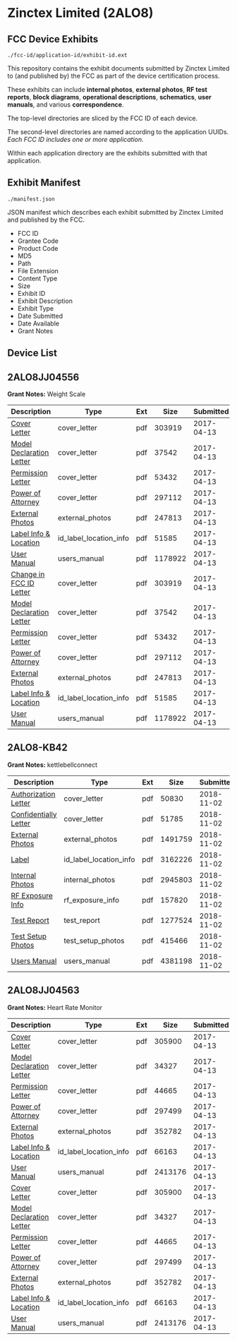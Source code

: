 # Zinctex Limited (2ALO8)
## FCC Device Exhibits

```
./fcc-id/application-id/exhibit-id.ext
```

This repository contains the exhibit documents submitted by Zinctex Limited to (and published by) the FCC as part of the device certification process.

These exhibits can include **internal photos**, **external photos**, **RF test reports**, **block diagrams**, **operational descriptions**, **schematics**, **user manuals**, and various **correspondence**.

The top-level directories are sliced by the FCC ID of each device.

The second-level directories are named according to the application UUIDs. *Each FCC ID includes one or more application.*

Within each application directory are the exhibits submitted with that application. 

## Exhibit Manifest

```
./manifest.json
```

JSON manifest which describes each exhibit submitted by Zinctex Limited and published by the FCC.

- FCC ID
- Grantee Code
- Product Code
- MD5
- Path
- File Extension
- Content Type
- Size
- Exhibit ID
- Exhibit Description
- Exhibit Type
- Date Submitted
- Date Available
- Grant Notes

## Device List
## 2ALO8JJ04556
**Grant Notes:** Weight Scale

| Description | Type | Ext | Size | Submitted | Available |
| ----------- | ---- | --- | ---- | --------- | --------- |
| [Cover Letter](2ALO8JJ04556/350fd05fc0d508fa00ecd300fb0af2dc/3356807.pdf) | cover_letter | pdf | 303919 | 2017-04-13 | 2017-04-13 |
| [Model Declaration Letter](2ALO8JJ04556/350fd05fc0d508fa00ecd300fb0af2dc/3356810.pdf) | cover_letter | pdf | 37542 | 2017-04-13 | 2017-04-13 |
| [Permission Letter](2ALO8JJ04556/350fd05fc0d508fa00ecd300fb0af2dc/3356811.pdf) | cover_letter | pdf | 53432 | 2017-04-13 | 2017-04-13 |
| [Power of Attorney](2ALO8JJ04556/350fd05fc0d508fa00ecd300fb0af2dc/3356812.pdf) | cover_letter | pdf | 297112 | 2017-04-13 | 2017-04-13 |
| [External Photos](2ALO8JJ04556/350fd05fc0d508fa00ecd300fb0af2dc/3356808.pdf) | external_photos | pdf | 247813 | 2017-04-13 | 2017-04-13 |
| [Label Info & Location](2ALO8JJ04556/350fd05fc0d508fa00ecd300fb0af2dc/3356809.pdf) | id_label_location_info | pdf | 51585 | 2017-04-13 | 2017-04-13 |
| [User Manual](2ALO8JJ04556/350fd05fc0d508fa00ecd300fb0af2dc/3226851.pdf) | users_manual | pdf | 1178922 | 2017-04-13 | 2017-04-13 |
| [Change in FCC ID Letter](2ALO8JJ04556/14e1d43941f6a483dfcf26da48b6fb6e/3356807.pdf) | cover_letter | pdf | 303919 | 2017-04-13 | 2017-04-13 |
| [Model Declaration Letter](2ALO8JJ04556/14e1d43941f6a483dfcf26da48b6fb6e/3356810.pdf) | cover_letter | pdf | 37542 | 2017-04-13 | 2017-04-13 |
| [Permission Letter](2ALO8JJ04556/14e1d43941f6a483dfcf26da48b6fb6e/3356811.pdf) | cover_letter | pdf | 53432 | 2017-04-13 | 2017-04-13 |
| [Power of Attorney](2ALO8JJ04556/14e1d43941f6a483dfcf26da48b6fb6e/3356812.pdf) | cover_letter | pdf | 297112 | 2017-04-13 | 2017-04-13 |
| [External Photos](2ALO8JJ04556/14e1d43941f6a483dfcf26da48b6fb6e/3356808.pdf) | external_photos | pdf | 247813 | 2017-04-13 | 2017-04-13 |
| [Label Info & Location](2ALO8JJ04556/14e1d43941f6a483dfcf26da48b6fb6e/3356809.pdf) | id_label_location_info | pdf | 51585 | 2017-04-13 | 2017-04-13 |
| [User Manual](2ALO8JJ04556/14e1d43941f6a483dfcf26da48b6fb6e/3226851.pdf) | users_manual | pdf | 1178922 | 2017-04-13 | 2017-04-13 |
## 2ALO8-KB42
**Grant Notes:** kettlebellconnect

| Description | Type | Ext | Size | Submitted | Available |
| ----------- | ---- | --- | ---- | --------- | --------- |
| [Authorization Letter](2ALO8-KB42/63a6e735a07abdc84a83895651da4f93/4057354.pdf) | cover_letter | pdf | 50830 | 2018-11-02 | 2018-11-02 |
| [Confidentially Letter](2ALO8-KB42/63a6e735a07abdc84a83895651da4f93/4057355.pdf) | cover_letter | pdf | 51785 | 2018-11-02 | 2018-11-02 |
| [External Photos](2ALO8-KB42/63a6e735a07abdc84a83895651da4f93/4057361.pdf) | external_photos | pdf | 1491759 | 2018-11-02 | 2018-11-02 |
| [Label](2ALO8-KB42/63a6e735a07abdc84a83895651da4f93/4057356.pdf) | id_label_location_info | pdf | 3162226 | 2018-11-02 | 2018-11-02 |
| [Internal Photos](2ALO8-KB42/63a6e735a07abdc84a83895651da4f93/4057362.pdf) | internal_photos | pdf | 2945803 | 2018-11-02 | 2018-11-02 |
| [RF Exposure Info](2ALO8-KB42/63a6e735a07abdc84a83895651da4f93/4057365.pdf) | rf_exposure_info | pdf | 157820 | 2018-11-02 | 2018-11-02 |
| [Test Report](2ALO8-KB42/63a6e735a07abdc84a83895651da4f93/4057364.pdf) | test_report | pdf | 1277524 | 2018-11-02 | 2018-11-02 |
| [Test Setup Photos](2ALO8-KB42/63a6e735a07abdc84a83895651da4f93/4057363.pdf) | test_setup_photos | pdf | 415466 | 2018-11-02 | 2018-11-02 |
| [Users Manual](2ALO8-KB42/63a6e735a07abdc84a83895651da4f93/4057357.pdf) | users_manual | pdf | 4381198 | 2018-11-02 | 2018-11-02 |
## 2ALO8JJ04563
**Grant Notes:** Heart Rate Monitor

| Description | Type | Ext | Size | Submitted | Available |
| ----------- | ---- | --- | ---- | --------- | --------- |
| [Cover Letter](2ALO8JJ04563/0809e03b0221bcb1b68210c68816d3ef/3356995.pdf) | cover_letter | pdf | 305900 | 2017-04-13 | 2017-04-13 |
| [Model Declaration Letter](2ALO8JJ04563/0809e03b0221bcb1b68210c68816d3ef/3356998.pdf) | cover_letter | pdf | 34327 | 2017-04-13 | 2017-04-13 |
| [Permission Letter](2ALO8JJ04563/0809e03b0221bcb1b68210c68816d3ef/3356999.pdf) | cover_letter | pdf | 44665 | 2017-04-13 | 2017-04-13 |
| [Power of Attorney](2ALO8JJ04563/0809e03b0221bcb1b68210c68816d3ef/3357000.pdf) | cover_letter | pdf | 297499 | 2017-04-13 | 2017-04-13 |
| [External Photos](2ALO8JJ04563/0809e03b0221bcb1b68210c68816d3ef/3356996.pdf) | external_photos | pdf | 352782 | 2017-04-13 | 2017-04-13 |
| [Label Info & Location](2ALO8JJ04563/0809e03b0221bcb1b68210c68816d3ef/3356997.pdf) | id_label_location_info | pdf | 66163 | 2017-04-13 | 2017-04-13 |
| [User Manual](2ALO8JJ04563/0809e03b0221bcb1b68210c68816d3ef/3226661.pdf) | users_manual | pdf | 2413176 | 2017-04-13 | 2017-04-13 |
| [Cover Letter](2ALO8JJ04563/81fe7678c9972bc30dbe641adc979b16/3356995.pdf) | cover_letter | pdf | 305900 | 2017-04-13 | 2017-04-13 |
| [Model Declaration Letter](2ALO8JJ04563/81fe7678c9972bc30dbe641adc979b16/3356998.pdf) | cover_letter | pdf | 34327 | 2017-04-13 | 2017-04-13 |
| [Permission Letter](2ALO8JJ04563/81fe7678c9972bc30dbe641adc979b16/3356999.pdf) | cover_letter | pdf | 44665 | 2017-04-13 | 2017-04-13 |
| [Power of Attorney](2ALO8JJ04563/81fe7678c9972bc30dbe641adc979b16/3357000.pdf) | cover_letter | pdf | 297499 | 2017-04-13 | 2017-04-13 |
| [External Photos](2ALO8JJ04563/81fe7678c9972bc30dbe641adc979b16/3356996.pdf) | external_photos | pdf | 352782 | 2017-04-13 | 2017-04-13 |
| [Label Info & Location](2ALO8JJ04563/81fe7678c9972bc30dbe641adc979b16/3356997.pdf) | id_label_location_info | pdf | 66163 | 2017-04-13 | 2017-04-13 |
| [User Manual](2ALO8JJ04563/81fe7678c9972bc30dbe641adc979b16/3226661.pdf) | users_manual | pdf | 2413176 | 2017-04-13 | 2017-04-13 |
